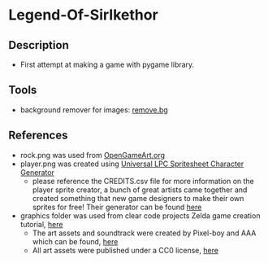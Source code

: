# Legend-Of-SirIkethor

## Description

- First attempt at making a game with pygame library.  

## Tools

- background remover for images: [remove.bg](https://www.remove.bg/)

## References

- rock.png was used from [OpenGameArt.org](https://opengameart.org/content/rock-0)
- player.png was created using [Universal LPC Spritesheet Character Generator](./CREDITS.txt)
  - please reference the CREDITS.csv file for more information on the player sprite creator, a bunch of great artists came together and created something that new game designers to make their own sprites for free! Their generator can be found [here](https://sanderfrenken.github.io/Universal-LPC-Spritesheet-Character-Generator/#?body=Body_color_light&head=Human_male_light)
- graphics folder was used from clear code projects Zelda game creation tutorial, [here](https://github.com/clear-code-projects/Zelda)
  - The art assets and soundtrack were created by Pixel-boy and AAA which can be found, [here](https://pixel-boy.itch.io/ninja-adventure-asset-pack)
  - All art assets were published under a CC0 license, [here](https://creativecommons.org/share-your-work/public-domain/cc0/)